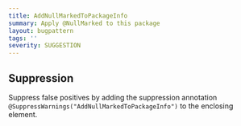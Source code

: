```yaml
---
title: AddNullMarkedToPackageInfo
summary: Apply @NullMarked to this package
layout: bugpattern
tags: ''
severity: SUGGESTION
---
```


<!--
*** AUTO-GENERATED, DO NOT MODIFY ***
To make changes, edit the @BugPattern annotation or the explanation in docs/bugpattern.
-->



## Suppression
Suppress false positives by adding the suppression annotation `@SuppressWarnings("AddNullMarkedToPackageInfo")` to the enclosing element.
